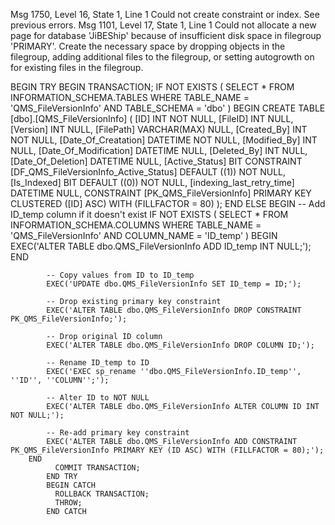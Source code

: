 Msg 1750, Level 16, State 1, Line 1
Could not create constraint or index. See previous errors.
Msg 1101, Level 17, State 1, Line 1
Could not allocate a new page for database 'JiBEShip' because of insufficient disk space in filegroup 'PRIMARY'. Create the necessary space by dropping objects in the filegroup, adding additional files to the filegroup, or setting autogrowth on for existing files in the filegroup.

 BEGIN TRY
              BEGIN TRANSACTION;
             IF NOT EXISTS (
            SELECT * FROM INFORMATION_SCHEMA.TABLES 
            WHERE TABLE_NAME = 'QMS_FileVersionInfo' AND TABLE_SCHEMA = 'dbo'
        )
        BEGIN
            CREATE TABLE [dbo].[QMS_FileVersionInfo] (
                [ID] INT NOT NULL,
                [FileID] INT NULL,
                [Version] INT NULL,
                [FilePath] VARCHAR(MAX) NULL,
                [Created_By] INT NOT NULL,
                [Date_Of_Creatation] DATETIME NOT NULL,
                [Modified_By] INT NULL,
                [Date_Of_Modification] DATETIME NULL,
                [Deleted_By] INT NULL,
                [Date_Of_Deletion] DATETIME NULL,
                [Active_Status] BIT CONSTRAINT [DF_QMS_FileVersionInfo_Active_Status] DEFAULT ((1)) NOT NULL,
                [Is_Indexed] BIT DEFAULT ((0)) NOT NULL,
                [indexing_last_retry_time] DATETIME NULL,
                CONSTRAINT [PK_QMS_FileVersionInfo] PRIMARY KEY CLUSTERED ([ID] ASC) WITH (FILLFACTOR = 80)
            );
        END
        ELSE
        BEGIN
            -- Add ID_temp column if it doesn't exist
            IF NOT EXISTS (
                SELECT * FROM INFORMATION_SCHEMA.COLUMNS 
                WHERE TABLE_NAME = 'QMS_FileVersionInfo' AND COLUMN_NAME = 'ID_temp'
            )
            BEGIN
                EXEC('ALTER TABLE dbo.QMS_FileVersionInfo ADD ID_temp INT NULL;');
            END

            -- Copy values from ID to ID_temp
            EXEC('UPDATE dbo.QMS_FileVersionInfo SET ID_temp = ID;');

            -- Drop existing primary key constraint
            EXEC('ALTER TABLE dbo.QMS_FileVersionInfo DROP CONSTRAINT PK_QMS_FileVersionInfo;');

            -- Drop original ID column
            EXEC('ALTER TABLE dbo.QMS_FileVersionInfo DROP COLUMN ID;');

            -- Rename ID_temp to ID
            EXEC('EXEC sp_rename ''dbo.QMS_FileVersionInfo.ID_temp'', ''ID'', ''COLUMN'';');

            -- Alter ID to NOT NULL
            EXEC('ALTER TABLE dbo.QMS_FileVersionInfo ALTER COLUMN ID INT NOT NULL;');

            -- Re-add primary key constraint
            EXEC('ALTER TABLE dbo.QMS_FileVersionInfo ADD CONSTRAINT PK_QMS_FileVersionInfo PRIMARY KEY (ID ASC) WITH (FILLFACTOR = 80);');
        END
              COMMIT TRANSACTION;
            END TRY
            BEGIN CATCH
              ROLLBACK TRANSACTION;
              THROW;
            END CATCH
